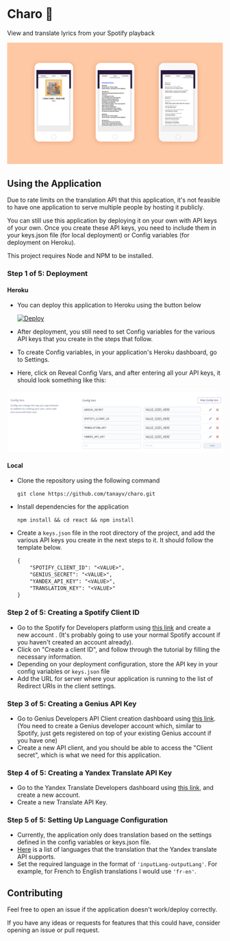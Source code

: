 # Charo :vhs:
View and translate lyrics from your Spotify playback

![The Charo Application](./docs/assets/charo.png)

## Using the Application

Due to rate limits on the translation API that this application, it's not feasible to have one application to serve multiple people by hosting it publicly.

You can still use this application by deploying it on your own with API keys of your own. Once you create these API keys, you need to include them in your keys.json file (for local deployment) or Config variables (for deployment on Heroku). 

This project requires Node and NPM to be installed. 


### Step 1 of 5: Deployment


#### Heroku
- You can deploy this application to Heroku using the button below

    [![Deploy](https://www.herokucdn.com/deploy/button.svg)](https://heroku.com/deploy?template=https://github.com/tanayv/charo.git)

- After deployment, you still need to set Config variables for the various API keys that you create in the steps that follow.

- To create Config variables, in your application's Heroku dashboard, go to Settings. 

- Here, click on Reveal Config Vars, and after entering all your API keys, it should look something like this: 

![Heroku Config Vars](./docs/assets/heroku_config_vars.png)

#### Local
- Clone the repository using the following command
    ````
    git clone https://github.com/tanayv/charo.git
    ````

- Install dependencies for the application
    ````
    npm install && cd react && npm install
    ````

- Create a `keys.json` file in the root directory of the project, and add the various API keys you create in the next steps to it. It should follow the template below. 

    ````
    {
        "SPOTIFY_CLIENT_ID": "<VALUE>",
        "GENIUS_SECRET": "<VALUE>",
        "YANDEX_API_KEY": "<VALUE>",
        "TRANSLATION_KEY": "<VALUE>"
    }

    ````


### Step 2 of 5: Creating a Spotify Client ID
- Go to the Spotify for Developers platform using [this link](https://developer.spotify.com/dashboard/#) and create a new account . (It's probably going to use your normal Spotify account if you haven't created an account already).
- Click on "Create a client ID", and follow through the tutorial by filling the necessary information.
- Depending on your deployment configuration, store the API key in your config variables or ``keys.json`` file
- Add the URL for server where your application is running to the list of Redirect URIs in the client settings.

### Step 3 of 5: Creating a Genius API Key
- Go to Genius Developers API Client creation dashboard using [this link](https://genius.com/api-clients). (You need to create a Genius developer account which, similar to Spotify, just gets registered on top of your existing Genius account if you have one)
- Create a new API client, and you should be able to access the "Client secret", which is what we need for this application.

### Step 4 of 5: Creating a Yandex Translate API Key
- Go to the Yandex Translate Developers dashboard using [this link](https://translate.yandex.com/developers/keys), and create a new account. 
- Create a new Translate API Key. 


### Step 5 of 5: Setting Up Language Configuration
- Currently, the application only does translation based on the settings defined in the config variables or keys.json file.
- [Here](https://tech.yandex.com/translate/doc/dg/concepts/api-overview-docpage/#api-overview__languages) is a list of languages that the translation that the Yandex translate API supports.
- Set the required language in the format of `'inputLang-outputLang'`. For example, for French to English translations I would use `'fr-en'`.


## Contributing
Feel free to open an issue if the application doesn't work/deploy correctly.

If you have any ideas or requests for features that this could have, consider opening an issue or pull request.